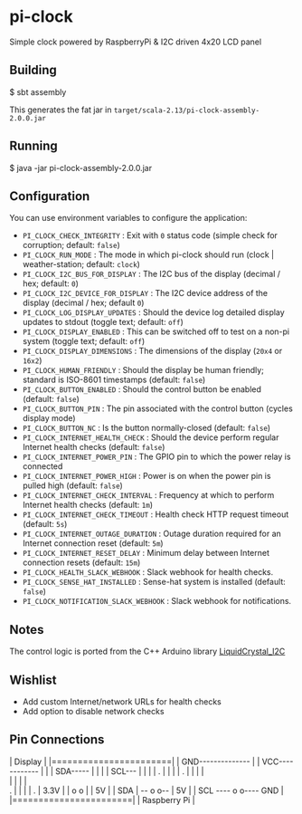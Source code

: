 # pi-clock

Simple clock powered by RaspberryPi & I2C driven 4x20 LCD panel

## Building

$ sbt assembly

This generates the fat jar in `target/scala-2.13/pi-clock-assembly-2.0.0.jar`

## Running

$ java -jar pi-clock-assembly-2.0.0.jar

## Configuration

You can use environment variables to configure the application:
- `PI_CLOCK_CHECK_INTEGRITY` : Exit with `0` status code (simple check for corruption; default: `false`)
- `PI_CLOCK_RUN_MODE` : The mode in which pi-clock should run (clock | weather-station; default: `clock`)
- `PI_CLOCK_I2C_BUS_FOR_DISPLAY` : The I2C bus of the display (decimal / hex; default: `0`)
- `PI_CLOCK_I2C_DEVICE_FOR_DISPLAY` : The I2C device address of the display (decimal / hex; default `0`)
- `PI_CLOCK_LOG_DISPLAY_UPDATES` : Should the device log detailed display updates to stdout (toggle text; default: `off`)
- `PI_CLOCK_DISPLAY_ENABLED` : This can be switched off to test on a non-pi system (toggle text; default: `off`)
- `PI_CLOCK_DISPLAY_DIMENSIONS` : The dimensions of the display (`20x4` or `16x2`)
- `PI_CLOCK_HUMAN_FRIENDLY` : Should the display be human friendly; standard is ISO-8601 timestamps (default: `false`)
- `PI_CLOCK_BUTTON_ENABLED` : Should the control button be enabled (default: `false`)
- `PI_CLOCK_BUTTON_PIN` : The pin associated with the control button (cycles display mode)
- `PI_CLOCK_BUTTON_NC` : Is the button normally-closed (default: `false`)
- `PI_CLOCK_INTERNET_HEALTH_CHECK` : Should the device perform regular Internet health checks (default: `false`)
- `PI_CLOCK_INTERNET_POWER_PIN` : The GPIO pin to which the power relay is connected
- `PI_CLOCK_INTERNET_POWER_HIGH` : Power is on when the power pin is pulled high (default: `false`)
- `PI_CLOCK_INTERNET_CHECK_INTERVAL` : Frequency at which to perform Internet health checks (default: `1m`)
- `PI_CLOCK_INTERNET_CHECK_TIMEOUT` : Health check HTTP request timeout (default: `5s`)
- `PI_CLOCK_INTERNET_OUTAGE_DURATION` : Outage duration required for an Internet connection reset (default: `5m`)
- `PI_CLOCK_INTERNET_RESET_DELAY` : Minimum delay between Internet connection resets (default: `15m`)
- `PI_CLOCK_HEALTH_SLACK_WEBHOOK` : Slack webhook for health checks.
- `PI_CLOCK_SENSE_HAT_INSTALLED` : Sense-hat system is installed (default: `false`)
- `PI_CLOCK_NOTIFICATION_SLACK_WEBHOOK` : Slack webhook for notifications.

## Notes

The control logic is ported from the C++ Arduino library [LiquidCrystal_I2C](https://github.com/marcoschwartz/LiquidCrystal_I2C.git)

## Wishlist

* Add custom Internet/network URLs for health checks
* Add option to disable network checks

## Pin Connections

| Display               |
|=======================|
| GND--------------     |
| VCC------------ |     |
| SDA-----      | |     |
| SCL--- |      | |     |
.      | |      | |     .
       | |      | |      
       | |      | |       
.      | |      | |     .
| 3.3V | |  o o | | 5V  |
| SDA  | -- o o-- | 5V  |
| SCL  ---- o o---- GND |
|=======================|
| Raspberry Pi          |



